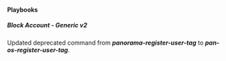 #### Playbooks

##### Block Account - Generic v2
Updated deprecated command from ***panorama-register-user-tag*** to ***pan-os-register-user-tag***.